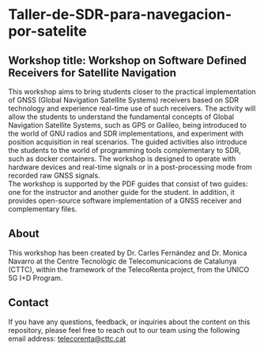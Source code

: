 # Taller-de-SDR-para-navegacion-por-satelite

## Workshop title: Workshop on Software Defined Receivers for Satellite Navigation
This workshop aims to bring students closer to the practical implementation of GNSS (Global Navigation Satellite Systems) receivers based on SDR technology and experience real-time use of such receivers. The activity will allow the students to understand the fundamental concepts of Global Navigation Satellite Systems, such as GPS or Galileo, being introduced to the world of GNU radios and SDR implementations, and experiment with position acquisition in real scenarios. The guided activities also introduce the students to the world of programming tools complementary to SDR, such as docker containers. The workshop is designed to operate with hardware devices and real-time signals or in a post-processing mode from recorded raw GNSS signals.  
The workshop is supported by the PDF guides that consist of two guides: one for the instructor and another guide for the student.
In addition, it provides open-source software implementation of a GNSS receiver and complementary files.

## About
This workshop has been created by Dr. Carles Fernández and Dr. Monica Navarro at the Centre Tecnològic de Telecomunicacions de Catalunya (CTTC), within the framework of the TelecoRenta project, from the UNICO 5G I+D Program.

## Contact
If you have any questions, feedback, or inquiries about the content on this repository, please feel free to reach out to our team using the following email address:
telecorenta@cttc.cat

